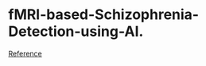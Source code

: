 # fMRI-based-Schizophrenia-Detection-using-AI.

<a href="https://docs.google.com/spreadsheets/d/1NHeiCtNLF4PI70Ld5xVFBdAPC5VTgMqL_6_pEr0Iv6E/edit?usp=drivesdk"> Reference </a>
